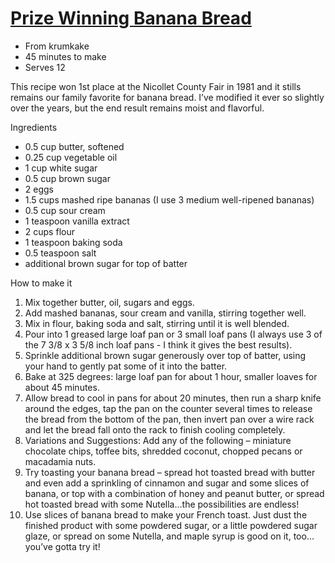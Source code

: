 # [Prize Winning Banana Bread](http://www.grouprecipes.com/32963/prize-winning-banana-bread.html)

* From krumkake
* 45 minutes to make
* Serves 12

This recipe won 1st place at the Nicollet County Fair in 1981 and it stills remains our family favorite for banana
bread.
I’ve modified it ever so slightly over the years, but the end result remains moist and flavorful.

Ingredients

* 0.5 cup butter, softened
* 0.25 cup vegetable oil
* 1 cup white sugar
* 0.5 cup brown sugar
* 2 eggs
* 1.5 cups mashed ripe bananas (I use 3 medium well-ripened bananas)
* 0.5 cup sour cream
* 1 teaspoon vanilla extract
* 2 cups flour
* 1 teaspoon baking soda
* 0.5 teaspoon salt
* additional brown sugar for top of batter

How to make it

1. Mix together butter, oil, sugars and eggs.
2. Add mashed bananas, sour cream and vanilla, stirring together well.
3. Mix in flour, baking soda and salt, stirring until it is well blended.
4. Pour into 1 greased large loaf pan or 3 small loaf pans (I always use 3 of the 7 3/8 x 3 5/8 inch loaf pans - I
   think it gives the best results).
5. Sprinkle additional brown sugar generously over top of batter, using your hand to gently pat some of it into the
   batter.
6. Bake at 325 degrees: large loaf pan for about 1 hour, smaller loaves for about 45 minutes.
7. Allow bread to cool in pans for about 20 minutes, then run a sharp knife around the edges, tap the pan on the counter
   several times to release the bread from the bottom of the pan, then invert pan over a wire rack and let the bread
   fall onto the rack to finish cooling completely.
8. Variations and Suggestions: Add any of the following – miniature chocolate chips, toffee bits, shredded coconut,
   chopped pecans or macadamia nuts.
9. Try toasting your banana bread – spread hot toasted bread with butter and even add a sprinkling of cinnamon and sugar
   and some slices of banana, or top with a combination of honey and peanut butter, or spread hot toasted bread with
   some Nutella…the possibilities are endless!
10. Use slices of banana bread to make your French toast.
    Just dust the finished product with some powdered sugar, or a little powdered sugar glaze, or spread on some
    Nutella, and maple syrup is good on it, too…you’ve gotta try it!
